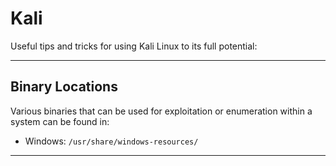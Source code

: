 # Kali

Useful tips and tricks for using Kali Linux to its full potential:

---------------------------------------------------------------------------

## Binary Locations

Various binaries that can be used for exploitation or enumeration within a system can be found in: 

- Windows: `/usr/share/windows-resources/`

---------------------------------------------------------------------------

